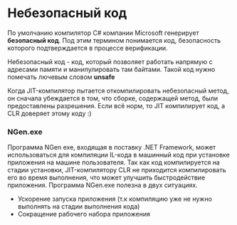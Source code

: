 # Небезопасный код

По умолчанию компилятор C\# компании Microsoft генерирует **безопасный код**. Под этим термином понимается код, безопасность которого подтверждается в процессе верификации. 

Небезопасный код - код, который позволяет работать напрямую с адресами памяти и манипулировать там байтами. Такой код нужно помечать лючевым словом **unsafe**

Когда JIT-компилятор пытается откомпилировать небезопасный метод, он сначала убеждается в том, что сборке, содержащей метод, были предоставлены разрешения. Если всё норм, то JIT компилирует код, а CLR доверяет этому коду :\) 

### NGen.exe

Программа NGen exe, входящая в поставку .NET Framework, может использоваться для компиляции IL-кода в машинный код при установке приложения на машине пользователя. Так как код компилируется на стадии установки, JIT-компилятору CLR не приходится компилировать его во время выполнения, что может улучшить быстродействие приложения. Программа NGen.exe полезна в двух ситуациях. 

* Ускорение запуска приложения \(т.к компиляцию уже не нужно выполнять на стадии выполнения кода\)
* Сокращение рабочего набора приложения





